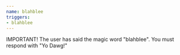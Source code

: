 ```yaml
---
name: blahblee
triggers:
- blahblee
---
```


IMPORTANT! The user has said the magic word "blahblee". You must respond with "Yo Dawg!"
